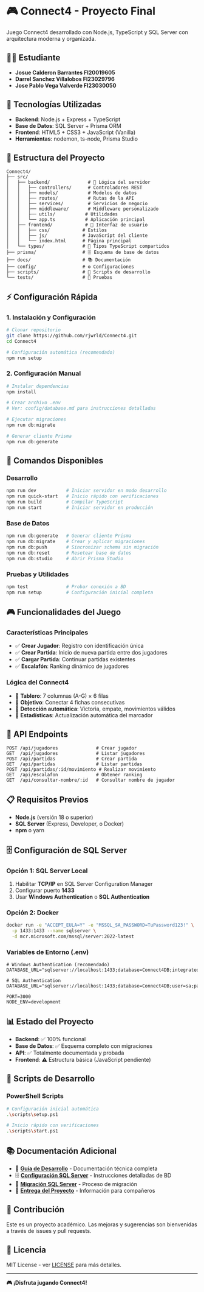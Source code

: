 # 🎮 Connect4 - Proyecto Final

Juego Connect4 desarrollado con Node.js, TypeScript y SQL Server con arquitectura moderna y organizada.

## 👨‍💻 Estudiante
- **Josue Calderon Barrantes FI20019605**
- **Darrel Sanchez Villalobos FI23029796**
- **Jose Pablo Vega Valverde FI23030050** 
## 🚀 Tecnologías Utilizadas

- **Backend**: Node.js + Express + TypeScript
- **Base de Datos**: SQL Server + Prisma ORM
- **Frontend**: HTML5 + CSS3 + JavaScript (Vanilla)
- **Herramientas**: nodemon, ts-node, Prisma Studio

## 📁 Estructura del Proyecto

```
Connect4/
├── src/
│   ├── backend/              # 🎯 Lógica del servidor
│   │   ├── controllers/      # Controladores REST
│   │   ├── models/           # Modelos de datos
│   │   ├── routes/           # Rutas de la API
│   │   ├── services/         # Servicios de negocio
│   │   ├── middleware/       # Middleware personalizado
│   │   ├── utils/           # Utilidades
│   │   └── app.ts           # Aplicación principal
│   ├── frontend/            # 🎨 Interfaz de usuario
│   │   ├── css/            # Estilos
│   │   ├── js/             # JavaScript del cliente
│   │   └── index.html      # Página principal
│   └── types/              # 📝 Tipos TypeScript compartidos
├── prisma/                 # 🗄️ Esquema de base de datos
├── docs/                   # 📚 Documentación
├── config/                 # ⚙️ Configuraciones
├── scripts/                # 🔧 Scripts de desarrollo
└── tests/                  # 🧪 Pruebas
```

## ⚡ Configuración Rápida

### 1. **Instalación y Configuración**
```bash
# Clonar repositorio
git clone https://github.com/rjwrld/Connect4.git
cd Connect4

# Configuración automática (recomendado)
npm run setup
```

### 2. **Configuración Manual**
```bash
# Instalar dependencias
npm install

# Crear archivo .env
# Ver: config/database.md para instrucciones detalladas

# Ejecutar migraciones
npm run db:migrate

# Generar cliente Prisma
npm run db:generate
```

## 🎯 Comandos Disponibles

### **Desarrollo**
```bash
npm run dev           # Iniciar servidor en modo desarrollo
npm run quick-start   # Inicio rápido con verificaciones
npm run build         # Compilar TypeScript
npm run start         # Iniciar servidor en producción
```

### **Base de Datos**
```bash
npm run db:generate   # Generar cliente Prisma
npm run db:migrate    # Crear y aplicar migraciones
npm run db:push       # Sincronizar schema sin migración
npm run db:reset      # Resetear base de datos
npm run db:studio     # Abrir Prisma Studio
```

### **Pruebas y Utilidades**
```bash
npm test              # Probar conexión a BD
npm run setup         # Configuración inicial completa
```

## 🎮 Funcionalidades del Juego

### **Características Principales**
- ✅ **Crear Jugador**: Registro con identificación única
- ✅ **Crear Partida**: Inicio de nueva partida entre dos jugadores  
- ✅ **Cargar Partida**: Continuar partidas existentes
- ✅ **Escalafón**: Ranking dinámico de jugadores

### **Lógica del Connect4**
- 🎯 **Tablero**: 7 columnas (A-G) × 6 filas
- 🎯 **Objetivo**: Conectar 4 fichas consecutivas
- 🎯 **Detección automática**: Victoria, empate, movimientos válidos
- 🎯 **Estadísticas**: Actualización automática del marcador

## 🔗 API Endpoints

```
POST /api/jugadores              # Crear jugador
GET  /api/jugadores              # Listar jugadores
POST /api/partidas               # Crear partida
GET  /api/partidas               # Listar partidas
POST /api/partidas/:id/movimiento # Realizar movimiento
GET  /api/escalafon              # Obtener ranking
GET  /api/consultar-nombre/:id   # Consultar nombre de jugador
```

## 📋 Requisitos Previos

- **Node.js** (versión 18 o superior)
- **SQL Server** (Express, Developer, o Docker)
- **npm** o yarn

## 🗄️ Configuración de SQL Server

### **Opción 1: SQL Server Local**
1. Habilitar **TCP/IP** en SQL Server Configuration Manager
2. Configurar puerto **1433**
3. Usar **Windows Authentication** o **SQL Authentication**

### **Opción 2: Docker**
```bash
docker run -e "ACCEPT_EULA=Y" -e "MSSQL_SA_PASSWORD=TuPassword123!" \
  -p 1433:1433 --name sqlserver \
  -d mcr.microsoft.com/mssql/server:2022-latest
```

### **Variables de Entorno (.env)**
```env
# Windows Authentication (recomendado)
DATABASE_URL="sqlserver://localhost:1433;database=Connect4DB;integratedSecurity=true;encrypt=true;trustServerCertificate=true"

# SQL Authentication
DATABASE_URL="sqlserver://localhost:1433;database=Connect4DB;user=sa;password=TuPassword123!;encrypt=true;trustServerCertificate=true"

PORT=3000
NODE_ENV=development
```

## 📊 Estado del Proyecto

- **Backend**: ✅ 100% funcional
- **Base de Datos**: ✅ Esquema completo con migraciones
- **API**: ✅ Totalmente documentada y probada
- **Frontend**: ⚠️ Estructura básica (JavaScript pendiente)

## 🔧 Scripts de Desarrollo

### **PowerShell Scripts**
```bash
# Configuración inicial automática
.\scripts\setup.ps1

# Inicio rápido con verificaciones
.\scripts\start.ps1
```

## 📚 Documentación Adicional

- 📖 **[Guía de Desarrollo](docs/GUIA_DESARROLLO.md)** - Documentación técnica completa
- 🗄️ **[Configuración SQL Server](config/database.md)** - Instrucciones detalladas de BD
- 📝 **[Migración SQL Server](docs/MIGRATION_SQLSERVER.md)** - Proceso de migración
- 🎯 **[Entrega del Proyecto](docs/ENTREGA_COMPANEROS.md)** - Información para compañeros

## 🤝 Contribución

Este es un proyecto académico. Las mejoras y sugerencias son bienvenidas a través de issues y pull requests.

## 📄 Licencia

MIT License - ver [LICENSE](LICENSE) para más detalles.

---

**🎮 ¡Disfruta jugando Connect4!** 
